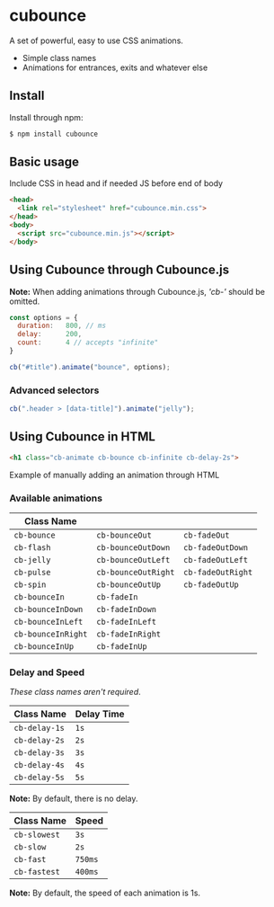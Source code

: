 # cubounce

A set of powerful, easy to use CSS animations.

* Simple class names
* Animations for entrances, exits and whatever else

## Install

Install through npm:

```bash
$ npm install cubounce
```

## Basic usage

Include CSS in head and if needed JS before end of body

```html
<head>
  <link rel="stylesheet" href="cubounce.min.css">
</head>
<body>
  <script src="cubounce.min.js"></script>
</body>
```

## Using Cubounce through Cubounce.js

**Note:** When adding animations through Cubounce.js, _'cb-'_ should be omitted.

```javascript
const options = {
  duration:   800, // ms
  delay:      200,
  count:      4 // accepts "infinite"
}

cb("#title").animate("bounce", options);
```

### Advanced selectors

```javascript
cb(".header > [data-title]").animate("jelly");
```

## Using Cubounce in HTML

```html
<h1 class="cb-animate cb-bounce cb-infinite cb-delay-2s">
```

Example of manually adding an animation through HTML

### Available animations

| Class Name          |                     |                     |
| ------------------- | ------------------- | ------------------- |
| `cb-bounce`         | `cb-bounceOut`      | `cb-fadeOut`        |
| `cb-flash`          | `cb-bounceOutDown`  | `cb-fadeOutDown`    |
| `cb-jelly`          | `cb-bounceOutLeft`  | `cb-fadeOutLeft`    |
| `cb-pulse`          | `cb-bounceOutRight` | `cb-fadeOutRight`   |
| `cb-spin`           | `cb-bounceOutUp`    | `cb-fadeOutUp`      |
| `cb-bounceIn`       | `cb-fadeIn`         |
| `cb-bounceInDown`   | `cb-fadeInDown`     |
| `cb-bounceInLeft`   | `cb-fadeInLeft`     |
| `cb-bounceInRight`  | `cb-fadeInRight`    |
| `cb-bounceInUp`     | `cb-fadeInUp`       |

### Delay and Speed

_These class names aren't required_.

| Class Name    | Delay Time |
| ------------- | ---------- |
| `cb-delay-1s` | `1s`       |
| `cb-delay-2s` | `2s`       |
| `cb-delay-3s` | `3s`       |
| `cb-delay-4s` | `4s`       |
| `cb-delay-5s` | `5s`       |

**Note:** By default, there is no delay.

| Class Name   | Speed      |
| ------------ | ---------- |
| `cb-slowest` | `3s`       |
| `cb-slow`    | `2s`       |
| `cb-fast`    | `750ms`    |
| `cb-fastest` | `400ms`    |

**Note:** By default, the speed of each animation is 1s.